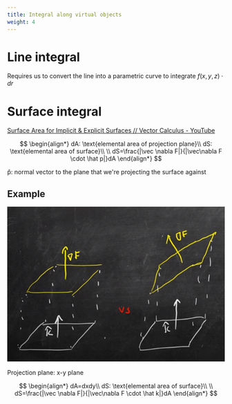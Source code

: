 ```yaml
---
title: Integral along virtual objects
weight: 4
---
```

# Line integral

Requires us to convert the line into a parametric curve to integrate $f(x,y,z)\cdot dr$

# Surface integral

[Surface Area for Implicit & Explicit Surfaces // Vector Calculus - YouTube](https://youtu.be/k13kwLzoTpo)

$$
\begin{align*}
dA: \text{elemental area of projection plane}\\
dS: \text{elemental area of surface}\\
\\
dS=\frac{|\vec \nabla F|}{|\vec\nabla F \cdot \hat p|}dA
\end{align*}
$$

p̂: normal vector to the plane that we're projecting the surface against

## Example
![area projection](/images/Pasted%20image%2020230625181105.png)

Projection plane: x-y plane

$$
\begin{align*}
dA=dxdy\\
dS: \text{elemental area of surface}\\
\\
dS=\frac{|\vec \nabla F|}{|\vec\nabla F \cdot \hat k|}dA
\end{align*}
$$